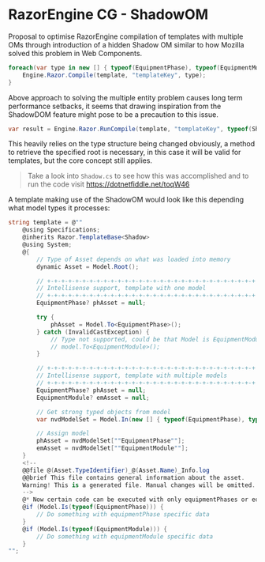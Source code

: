# RazorEngine CG - ShadowOM
Proposal to optimise RazorEngine compilation of templates with multiple OMs
through introduction of a hidden Shadow OM similar to how Mozilla solved this problem in Web Components.
```csharp
foreach(var type in new [] { typeof(EquipmentPhase), typeof(EquipmentModule) }) {
    Engine.Razor.Compile(template, "templateKey", type);
}
```
Above approach to solving the multiple entity problem causes long term performance setbacks,
it seems that drawing inspiration from the ShadowDOM feature might pose to be a precaution to this issue.
```csharp
var result = Engine.Razor.RunCompile(template, "templateKey", typeof(Shadow), equipmentPhaseOM);
```
This heavily relies on the type structure being changed obviously, a method to retrieve the specified root is necessary,
in this case it will be valid for templates, but the core concept still applies. 

>Take a look into <code>Shadow.cs</code> to see how this was accomplished and to run the code visit https://dotnetfiddle.net/toqW46

A template making use of the ShadowOM
would look like this depending what model types it processes:
```csharp
string template = @""
    @using Specifications;
    @inherits Razor.TemplateBase<Shadow>
    @using System;
    @{
        // Type of Asset depends on what was loaded into memory
        dynamic Asset = Model.Root();

        // +-+-+-+-+-+-+-+-+-+-+-+-+-+-+-+-+-+-+-+-+-+-+-+-+-+-+-+-+-+
        // Intellisense support, template with one model
        // +-+-+-+-+-+-+-+-+-+-+-+-+-+-+-+-+-+-+-+-+-+-+-+-+-+-+-+-+-+
        EquipmentPhase? phAsset = null;

        try {
            phAsset = Model.To<EquipmentPhase>();
        } catch (InvalidCastException) {
            // Type not supported, could be that Model is EquipmentModule
            // model.To<EquipmentModule>();
        }

        // +-+-+-+-+-+-+-+-+-+-+-+-+-+-+-+-+-+-+-+-+-+-+-+-+-+-+-+-+-+
        // Intellisense support, template with multiple models
        // +-+-+-+-+-+-+-+-+-+-+-+-+-+-+-+-+-+-+-+-+-+-+-+-+-+-+-+-+-+
        EquipmentPhase? phAsset = null;
        EquipmentModule? emAsset = null;

        // Get strong typed objects from model
        var nvdModelSet = Model.In(new [] { typeof(EquipmentPhase), typeof(EquipmentModule) });

        // Assign model
        phAsset = nvdModelSet[""EquipmentPhase""];
        emAsset = nvdModelSet[""EquipmentModule""];
    }
    <!--
    @@file @(Asset.TypeIdentifier)_@(Asset.Name)_Info.log
    @@brief This file contains general information about the asset.
    Warning! This is a generated file. Manual changes will be omitted.
    -->
    @* Now certain code can be executed with only equipmentPhases or equipmentModules *@
    @if (Model.Is(typeof(EquipmentPhase))) {
        // Do something with equipmentPhase specific data
    }
    @if (Model.Is(typeof(EquipmentModule))) {
        // Do something with equipmentModule specific data
    }
"";
```
